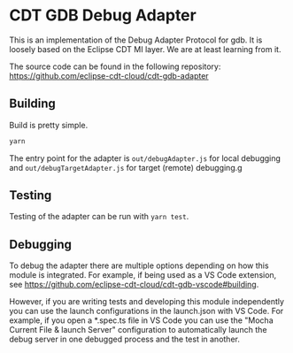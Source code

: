 # CDT GDB Debug Adapter

This is an implementation of the Debug Adapter Protocol for gdb.
It is loosely based on the Eclipse CDT MI layer.
We are at least learning from it.

The source code can be found in the following repository: https://github.com/eclipse-cdt-cloud/cdt-gdb-adapter

## Building

Build is pretty simple.

```sh
yarn
```

The entry point for the adapter is `out/debugAdapter.js` for local debugging
and `out/debugTargetAdapter.js` for target (remote) debugging.g

## Testing

Testing of the adapter can be run with `yarn test`.

## Debugging

To debug the adapter there are multiple options depending on how this module is integrated. For example,
if being used as a VS Code extension, see https://github.com/eclipse-cdt-cloud/cdt-gdb-vscode#building.

However, if you are writing tests and developing this module independently you can use the launch
configurations in the launch.json with VS Code. For example, if you open a *.spec.ts file in VS Code
you can use the "Mocha Current File & launch Server" configuration to automatically launch the debug
server in one debugged process and the test in another.
